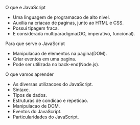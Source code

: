 
O que e JavaScript
- Uma linguagem de programacao de alto nivel.
- Auxilia na criacao de paginas, junto ao HTML e CSS.
- Possui tipagem fraca.
- E considerada multiparadigma(OO, imperativo, funcional).


Para que serve o JavaScript
- Manipulacao de elementos na pagina(DOM).
- Criar eventos em uma pagina.
- Pode ser utilizada no back-end(Node.js).


O que vamos aprender
- As diversas utilizacoes do JavaScript.
- Sintaxe.
- Tipos de dados.
- Estruturas de condicao e repeticao.
- Manipulacao de DOM.
- Eventos do JavaScript.
- Particularidades do JavaScript.

